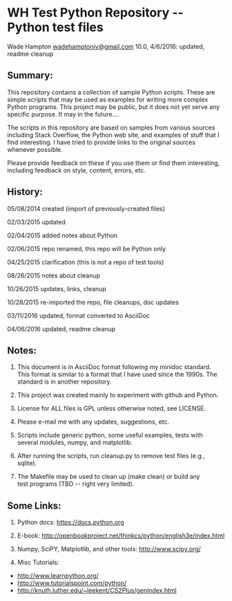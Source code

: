 WH Test Python Repository -- Python test files
==============================================
Wade Hampton <wadehamptoniv@gmail.com>
10.0, 4/6/2016: updated, readme cleanup

Summary:
--------

This repository contains a collection of sample Python scripts.  These are 
simple scripts that may be used as examples for writing more complex
Python programs.  This project may be public, but it does not yet serve 
any specific purpose.  It may in the future....  

The scripts in this repository are based on samples from various
sources including Stack Overflow, the Python web site, and examples
of stuff that I find interesting.  I have tried to provide links
to the original sources whenever possible.

Please provide feedback on these if you use them or find them 
interesting, including feedback on style, content, errors, etc.

History:
--------

  05/08/2014  created (import of previously-created files)

  02/03/2015  updated

  02/04/2015  added notes about Python

  02/06/2015  repo renamed, this repo will be Python only

  04/25/2015  clarification (this is not a repo of test tools)

  08/26/2015  notes about cleanup

  10/26/2015  updates, links, cleanup

  10/28/2015  re-imported the repo, file cleanups, doc updates  

  03/11/2016  updated, format converted to AsciiDoc

  04/06/2016  updated, readme cleanup 

Notes:
------

1.  This document is in AsciiDoc format following my minidoc standard.
    This format is similar to a format that I have used since the 
    1990s.  The standard is in another repository.

2.  This project was created mainly to experiment with github and Python.

3.  License for ALL files is GPL unless otherwise noted, see LICENSE.

4.  Please e-mail me with any updates, suggestions, etc.  

5.  Scripts include generic python, some useful examples, tests with several modules, numpy, and matplotlib.  

6.  After running the scripts, run cleanup.py to remove test files (e.g., sqlite).

7.  The Makefile may be used to clean up (make clean) or build any  
    test programs (TBD -- right very limited).

Some Links:
-----------

1.  Python docs:  https://docs.python.org

2.  E-book: http://openbookproject.net/thinkcs/python/english3e/index.html

3.  Numpy, SciPY, Matplotlib, and other tools:  http://www.scipy.org/

4.  Misc Tutorials:

*   http://www.learnpython.org/
*   http://www.tutorialspoint.com/python/
*   http://knuth.luther.edu/~leekent/CS2Plus/genindex.html